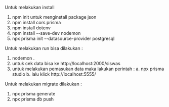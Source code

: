 Untuk melakukan install
1. npm init untuk menginstall package json
2. npm install cors prisma
3. npm install dotenv
4. npm install --save-dev nodemon
5. npx prisma init --datasource-provider postgresql

Untuk melakukan run bisa dilakukan :
1. nodemon .
2. untuk cek data bisa ke http://localhost:2000/siswas
3. untuk melakukan pemasukan data maka lakukan perintah : 
  a. npx prisma studio
  b. lalu klick http://localhost:5555/

Untuk melakukan migrate dilakukan :
1. npx prisma generate
2. npx prisma db push
